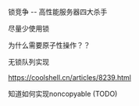 ##

锁竞争 -- 高性能服务器四大杀手

尽量少使用锁

为什么需要原子性操作？？

无锁队列实现

https://coolshell.cn/articles/8239.html

知道如何实现noncopyable (TODO)